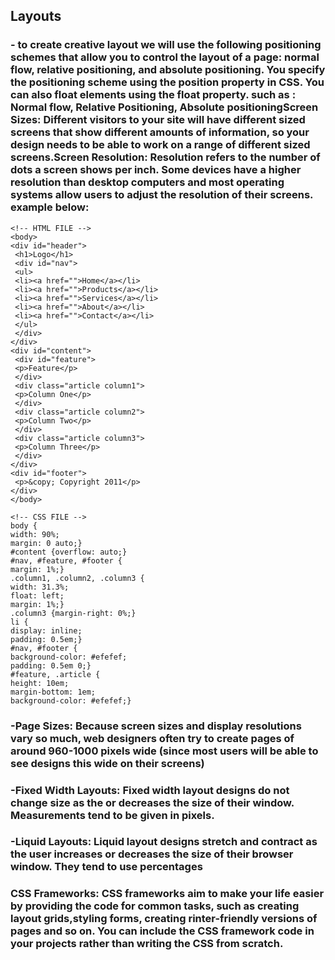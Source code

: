 ## Layouts
### - to create creative layout we will use the following positioning schemes that allow you to control the layout of a page: normal flow, relative positioning, and absolute positioning. You specify the positioning scheme using the position property in CSS. You can also float elements using the float property. such as : Normal flow, Relative Positioning, Absolute positioningScreen Sizes: Different visitors to your site will have different sized screens that show different amounts of information, so your design needs to be able to work on a range of different sized screens.Screen Resolution: Resolution refers to the number of dots a screen shows per inch. Some devices have a higher resolution than desktop computers and most operating systems allow users to adjust the resolution of their screens. example below:

```
<!-- HTML FILE -->
<body>
<div id="header">
 <h1>Logo</h1>
 <div id="nav">
 <ul>
 <li><a href="">Home</a></li>
 <li><a href="">Products</a></li>
 <li><a href="">Services</a></li>
 <li><a href="">About</a></li>
 <li><a href="">Contact</a></li>
 </ul>
 </div>
</div>
<div id="content">
 <div id="feature">
 <p>Feature</p>
 </div>
 <div class="article column1">
 <p>Column One</p>
 </div>
 <div class="article column2">
 <p>Column Two</p>
 </div>
 <div class="article column3">
 <p>Column Three</p>
 </div>
</div>
<div id="footer">
 <p>&copy; Copyright 2011</p>
</div>
</body>

```

```
<!-- CSS FILE -->
body {
width: 90%;
margin: 0 auto;}
#content {overflow: auto;}
#nav, #feature, #footer {
margin: 1%;}
.column1, .column2, .column3 {
width: 31.3%;
float: left;
margin: 1%;}
.column3 {margin-right: 0%;}
li {
display: inline;
padding: 0.5em;}
#nav, #footer {
background-color: #efefef;
padding: 0.5em 0;}
#feature, .article {
height: 10em;
margin-bottom: 1em;
background-color: #efefef;}

```

### -Page Sizes: Because screen sizes and display resolutions vary so much, web designers often try to create pages of around 960-1000 pixels wide (since most users will be able to see designs this wide on their screens)
### -Fixed Width Layouts: Fixed width layout designs do not change size as the or decreases the size of their  window. Measurements tend to be given in pixels.
### -Liquid Layouts: Liquid layout designs stretch and contract as the user increases or decreases the size of their browser window. They tend to use percentages
### CSS Frameworks: CSS frameworks aim to make your life easier by providing the code for common tasks, such as creating layout grids,styling forms, creating rinter-friendly versions of pages and so on. You can include the CSS framework code in your projects rather than writing the CSS from scratch.
